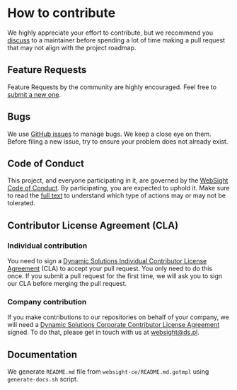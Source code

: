 # How to contribute
We highly appreciate your effort to contribute, but we recommend you [discuss](https://github.com/websight-io/starter/discussions) to a maintainer before spending a lot of time making a pull request that may not align with the project roadmap.

## Feature Requests
Feature Requests by the community are highly encouraged. Feel free to [submit a new one](https://github.com/websight-io/websight-ce-helm/issues/new?assignees=&labels=&template=feature_request.md&title=).

## Bugs
We use [GitHub issues](https://github.com/websight-io/websight-ce-helm/issues) to manage bugs. We keep a close eye on them. Before filing a new issue, try to ensure your problem does not already exist.

## Code of Conduct
This project, and everyone participating in it, are governed by the [WebSight Code of Conduct](https://github.com/websight-io/starter/blob/main/CODE_OF_CONDUCT.md). By participating, you are expected to uphold it. Make sure to read the [full text](https://github.com/websight-io/starter/blob/main/CODE_OF_CONDUCT.md) to understand which type of actions may or may not be tolerated.

## Contributor License Agreement (CLA)

### Individual contribution

You need to sign a [Dynamic Solutions Individual Contributor License Agreement](https://www.websight.io/product/cla/individual/v1/) (CLA) to accept your pull request. You only need to do this once. If you submit a pull request for the first time, we will ask you to sign our CLA before merging the pull request.

### Company contribution

If you make contributions to our repositories on behalf of your company, we will need a [Dynamic Solutions Corporate Contributor License Agreement](https://www.websight.io/product/cla/corporate/v1/) signed. To do that, please get in touch with us at [websight@ds.pl](mailto:websight@ds.pl).

## Documentation

We generate `README.md` file from `websight-ce/README.md.gotmpl` using `generate-docs.sh` script.
